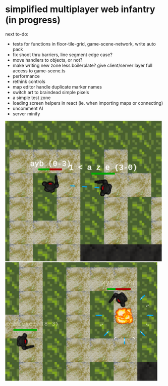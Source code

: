 # simplified multiplayer web infantry (in progress)

next to-do:
- tests for functions in floor-tile-grid, game-scene-network, write auto pack
- fix shoot thru barriers, line segment edge case?
- move handlers to objects, or not?
- make writing new zone less boilerplate? give client/server layer full access to game-scene.ts
- performance
- rethink controls 
- map editor handle duplicate marker names
- switch art to braindead simple pixels
- a simple test zone
- loading screen helpers in react (ie. when importing maps or connecting)
- uncomment AI
- server minify

![alt text](screenshot.png)
![alt text](screenshot2.png)

